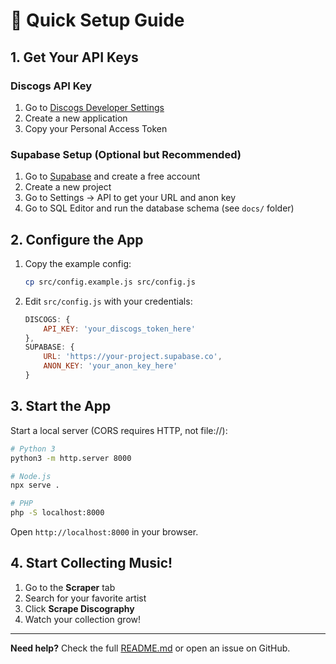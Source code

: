 # 🚀 Quick Setup Guide

## 1. Get Your API Keys

### Discogs API Key
1. Go to [Discogs Developer Settings](https://www.discogs.com/settings/developers)
2. Create a new application
3. Copy your Personal Access Token

### Supabase Setup (Optional but Recommended)
1. Go to [Supabase](https://supabase.com) and create a free account
2. Create a new project
3. Go to Settings → API to get your URL and anon key
4. Go to SQL Editor and run the database schema (see `docs/` folder)

## 2. Configure the App

1. Copy the example config:
   ```bash
   cp src/config.example.js src/config.js
   ```

2. Edit `src/config.js` with your credentials:
   ```javascript
   DISCOGS: {
       API_KEY: 'your_discogs_token_here'
   },
   SUPABASE: {
       URL: 'https://your-project.supabase.co',
       ANON_KEY: 'your_anon_key_here'
   }
   ```

## 3. Start the App

Start a local server (CORS requires HTTP, not file://):

```bash
# Python 3
python3 -m http.server 8000

# Node.js 
npx serve .

# PHP
php -S localhost:8000
```

Open `http://localhost:8000` in your browser.

## 4. Start Collecting Music!

1. Go to the **Scraper** tab
2. Search for your favorite artist
3. Click **Scrape Discography** 
4. Watch your collection grow!

---

**Need help?** Check the full [README.md](README.md) or open an issue on GitHub.
